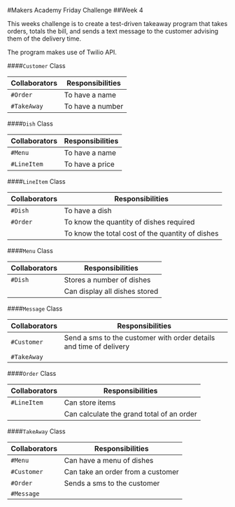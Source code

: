 #Makers Academy Friday Challenge
##Week 4

This weeks challenge is to create a test-driven takeaway program that takes orders, totals the bill, and sends a text message to the customer advising them of the
delivery time.

The program makes use of Twilio API.

####`Customer` Class

**Collaborators**|**Responsibilities**
| -------------- | ----------------- |
|`#Order`         | To have a name    |
|`#TakeAway`      | To have a number  |

####`Dish` Class

**Collaborators**|**Responsibilities**
| -------------- | ----------------- |
|`#Menu`          | To have a name    |
|`#LineItem`      | To have a price   |

####`LineItem` Class

**Collaborators**|**Responsibilities**
| -------------- | ----------------- |
|`#Dish`         | To have a dish    |
|`#Order`        | To know the quantity of dishes required |
                 | To know the total cost of the quantity of dishes |

####`Menu` Class

**Collaborators**|**Responsibilities**
| -------------- | ----------------- |
|`#Dish`         | Stores a number of dishes |
|                | Can display all dishes stored |

####`Message` Class

**Collaborators**|**Responsibilities**
| -------------- | ----------------- |
|`#Customer`     | Send a sms to the customer with order details and time of delivery |
|`#TakeAway`     |

####`Order` Class

**Collaborators**|**Responsibilities**
| -------------- | ----------------- |
|`#LineItem`     | Can store items   |
|                | Can calculate the grand total of an order |

####`TakeAway` Class

**Collaborators**|**Responsibilities**
| -------------- | ----------------- |
|`#Menu`         | Can have a menu of dishes |
|`#Customer`     | Can take an order from a customer |
|`#Order`        | Sends a sms to the customer
|`#Message`      |

